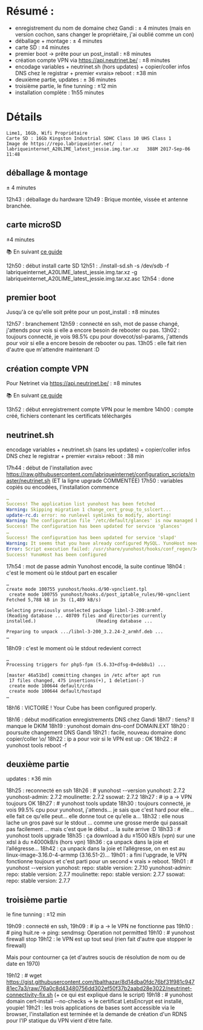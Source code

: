 <!-- TITLE: LIME 1 -->
<!-- SUBTITLE: Exemple d'installation compléte d'une Lime 1-->

# Résumé :

* enregistrement du nom de domaine chez Gandi : ± 4 minutes (mais en version cochon, sans changer le propriétaire, j'ai oublié comme un con)
* déballage + montage : ± 4 minutes
* carte SD : ±4 minutes
* premier boot -> prête pour un post_install : ±8 minutes
* création compte VPN via https://api.neutrinet.be/ : ±8 minutes
* encodage variables + neutrinet.sh (hors updates) + copier/coller infos DNS chez le registrar + premier «vrais» reboot : ±38 min
* deuxième partie, updates : ± 36 minutes
* troisième partie, le fine tunning : ±12 min
* installation complète : 1h55 minutes

# Détails


```text
Lime1, 16Gb, Wifi Propriétaire
Carte SD : 16Gb Kingston Industrial SDHC Class 10 UHS Class 1
Image de https://repo.labriqueinter.net/  : labriqueinternet_A20LIME_latest_jessie.img.tar.xz   388M 2017-Sep-06 11:48
```


## déballage & montage 
± 4 minutes

12h43 : déballage du hardware
12h49 : Brique montée, vissée et antenne branchée.

## carte microSD 
±4 minutes

:books: En suivant [ce guide](https://wiki.neutrinet.be/cube/install)

12h50 : début install carte SD
12h51 : ./install-sd.sh -s /dev/sdb -f labriqueinternet_A20LIME_latest_jessie.img.tar.xz -g labriqueinternet_A20LIME_latest_jessie.img.tar.xz.asc
12h54 : done

## premier boot 
Jusqu'à ce qu'elle soit prête pour un post_install : ±8 minutes

12h57 : branchement
12h59 : connecté en ssh, mot de passe changé, j'attends pour vois si elle a encore besoin de rebooter ou pas.
13h02 : toujours connecté, je vois 98.5% cpu pour dovecot/ssl-params, j'attends pour voir si elle a encore besoin de rebooter ou pas.
13h05 : elle fait rien d'autre que m'attendre maintenant :D

## création compte VPN 
Pour Netrinet via https://api.neutrinet.be/ : ±8 minutes

:books: En suivant [ce guide](https://wiki.neutrinet.be/vpn/commander)

13h52 : début enregistrement compte VPN pour le membre
14h00 : compte créé, fichiers contenant les certificats téléchargés

## neutrinet.sh
encodage variables + neutrinet.sh (sans les updates) + copier/coller infos DNS chez le registrar + premier «vrais» reboot : 38 min

17h44 : début de l'installation avec https://raw.githubusercontent.com/labriqueinternet/configuration_scripts/master/neutrinet.sh (ET la ligne upgrade COMMENTÉE)
17h50 : variables copiés ou encodées, l'installation commence

```yaml
…
Success! The application list yunohost has been fetched
Warning: Skipping migration 1 change_cert_group_to_sslcert...
update-rc.d: error: no runlevel symlinks to modify, aborting!
Warning: The configuration file '/etc/default/glances' is now managed by the service glances.
Success! The configuration has been updated for service 'glances'
…
Success! The configuration has been updated for service 'slapd'
Warning: It seems that you have already configured MySQL. YunoHost needs to have a root access to MySQL to runs its applications, and is going to reset the MySQL root password. You can find this new password in /etc/yunohost/mysql.
Error: Script execution failed: /usr/share/yunohost/hooks/conf_regen/34-mysql
Success! YunoHost has been configured
```

17h54 : mot de passe admin Yunohost encodé, la suite continue
18h04 : c'est le moment où le stdout part en escalier 


```text
…
create mode 100755 yunohost/hooks.d/90-vpnclient.tpl
 create mode 100755 yunohost/hooks.d/post_iptable_rules/90-vpnclient
Fetched 5,788 kB in 3s (1,489 kB/s)
																	 Selecting previously unselected package libnl-3-200:armhf.
(Reading database ... 40709 files and directories currently installed.)                      (Reading database ... 
																																			 Preparing to unpack .../libnl-3-200_3.2.24-2_armhf.deb ...
…

```

18h09 : c'est le moment où le stdout redevient correct


```text
…
Processing triggers for php5-fpm (5.6.33+dfsg-0+deb8u1) ...
																																			[master 46a51bd] committing changes in /etc after apt run
 17 files changed, 475 insertions(+), 1 deletion(-)
 create mode 100644 default/crda
 create mode 100644 default/hostapd
…
```

18h16 : VICTOIRE ! Your Cube has been configured properly.

18h16 : début modification enregistrements DNS chez Gandi 
18h17 : tiens? Il manque le DKIM
18h19 : yunohost domain dns-conf DOMAIN.EXT
18h20 : poursuite changement DNS Gandi
18h21 : facile, nouveau domaine donc copier/coller \o/
18h22 : ip a pour voir si le VPN est up : OK 
18h22 : # yunohost tools reboot -f 

## deuxième partie
updates : ±36 min

18h25 : reconnecté en ssh
18h26 : # yunohost --version
yunohost: 2.7.2
yunohost-admin: 2.7.2
moulinette: 2.7.2
ssowat: 2.7.2
18h27 : # ip a -> VPN toujours OK
18h27 : # yunohost tools update
18h30 : toujours connecté, je vois 99.5% cpu pour yunohost, j'attends… je sais que c'est hard pour elle… elle fait ce qu'elle peut… elle donne tout ce qu'elle a… 
18h32 : elle nous lache un gros pavé sur le stdout ... comme une grosse merde qui passait pas facilement ... mais c'est que le début … la suite arrive :D
18h33 : # yunohost tools upgrade
18h35 : ça download à du ±1500 kB/s (vpn) sur une xdsl à du ±4000kB/s (hors vpn)
18h36 : ça unpack dans la joie et l’allégresse…
18h42 : ça unpack dans la joie et l’allégresse, on en est au linux-image-3.16.0-4-armmp (3.16.51-2)…
19h01 : a fini l'upgrade, le VPN fonctionne toujours et c'est parti pour un second « vrais » reboot.
19h01 : # yunohost --version
yunohost: 
  repo: stable
  version: 2.7.10
yunohost-admin: 
  repo: stable
  version: 2.7.7
moulinette: 
  repo: stable
  version: 2.7.7
ssowat: 
  repo: stable
  version: 2.7.7

## troisième partie
le fine tunning : ±12 min
    
19h09 : connecté en ssh, 
19h09 : # ip a -> le VPN ne fonctionne pas
19h10 : # ping huit.re -> ping: sendmsg: Operation not permitted
19h10 : # yunohost firewall stop
19h12 : le VPN est up tout seul (rien fait d'autre que stopper le firewall)

Mais pour contourner ça (et d'autres soucis de résolution de nom ou de date en 1970)

19h12 : # wget https://gist.githubusercontent.com/tbalthazar/8d14dba0fdc76bf31f981c94781ec7a3/raw/76a0c8d43480756dd302ef50f37b2aabd28e3022/neutrinet-connectivity-fix.sh (+ ce qui est expliqué dans le script)
19h18 : # yunohost domain cert-install --no-checks -> le certificat LetsEncrypt est installé, youpie!
19h21 : les trois applications de bases sont accessible via le browser, l'installation est terminée et la demande de création d'un RDNS pour l'IP statique du VPN vient d'être faite.



